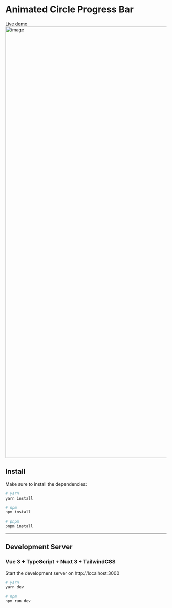 # Animated Circle Progress Bar

[Live demo](https://vite-tailwind-medium-comments.netlify.app/)
<img width="1344" alt="image" src="https://user-images.githubusercontent.com/56992010/166817375-9304124e-c396-4e7e-b97b-86436044e1da.png">

## Install

Make sure to install the dependencies:

```bash
# yarn
yarn install

# npm
npm install

# pnpm
pnpm install
```
---
## Development Server
### Vue 3 + TypeScript + Nuxt 3 + TailwindCSS

Start the development server on http://localhost:3000

```bash
# yarn
yarn dev

# npm
npm run dev
```

